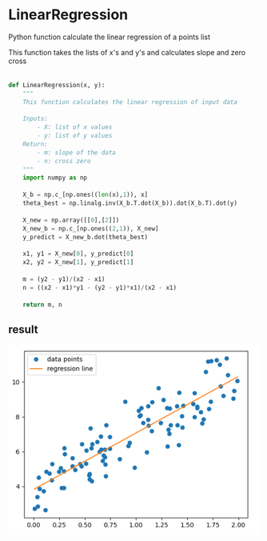 # LinearRegression
 Python function calculate the linear regression of a points list

This function takes the lists of x's and y's and calculates slope and zero cross
``` python

def LinearRegression(x, y):
    """
    This function calculates the linear regression of input data
    
    Inputs:
        - X: list of x values
        - y: list of y values
    Return:
        - m: slope of the data
        - n: cross zero
    """
    import numpy as np
    
    X_b = np.c_[np.ones((len(x),1)), x]
    theta_best = np.linalg.inv(X_b.T.dot(X_b)).dot(X_b.T).dot(y)

    X_new = np.array([[0],[2]])
    X_new_b = np.c_[np.ones((2,1)), X_new]
    y_predict = X_new_b.dot(theta_best)

    x1, y1 = X_new[0], y_predict[0]
    x2, y2 = X_new[1], y_predict[1]

    m = (y2 - y1)/(x2 - x1)
    n = ((x2 - x1)*y1 - (y2 - y1)*x1)/(x2 - x1)
    
    return m, n

```

## result

![LinearRegression Line](/img/img.png)